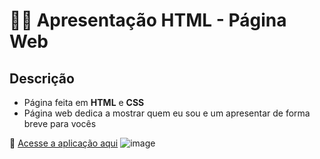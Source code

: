 # 👨‍🎓 Apresentação HTML - Página Web

## Descrição 
- Página feita em **HTML** e **CSS**
- Página web dedica a mostrar quem eu sou e um apresentar de forma breve para vocês


🔗 [Acesse a aplicação aqui](https://apresentacao-html-opal.vercel.app/)
![image](https://github.com/user-attachments/assets/43a5a3c7-8db0-4660-9f71-4b8ab84647b4)

